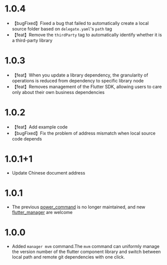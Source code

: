 # 1.0.4

* 【bugFixed】Fixed a bug that failed to automatically create a local source folder based on `delegate.yaml`'s `path` tag
* 【feat】Remove the `thirdParty` tag to automatically identify whether it is a third-party library

# 1.0.3

* 【feat】When you update a library dependency, the granularity of operations is reduced from dependency to specific library node
* 【feat】Removes management of the Flutter SDK, allowing users to care only about their own business dependencies

# 1.0.2

* 【feat】Add example code
* 【bugFixed】Fix the problem of address mismatch when local source code depends

# 1.0.1+1

* Update Chinese document address

# 1.0.1

* The previous [power_command](https://pub.dev/packages/power_command) is no longer maintained, and new [flutter_manager](https://pub.dev/packages/flutter_manager) are welcome

# 1.0.0

* Added `manager mvm` command.The `mvm` command can uniformly manage the version number of the flutter component library and switch between local path and remote git dependencies with one click.